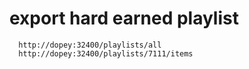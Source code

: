 # export hard earned playlist

```
  http://dopey:32400/playlists/all
  http://dopey:32400/playlists/7111/items
```
